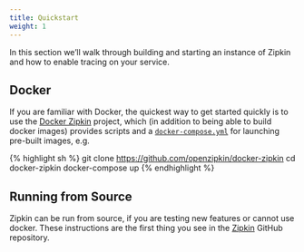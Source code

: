 ```yaml
---
title: Quickstart
weight: 1
---
```


In this section we’ll walk through building and starting an instance of Zipkin
and how to enable tracing on your service. 

## Docker

If you are familiar with Docker, the quickest way to get started quickly is to
use the [Docker Zipkin](https://github.com/openzipkin/docker-zipkin) project,
which (in addition to being able to build docker images) provides scripts and a
[`docker-compose.yml`](https://github.com/openzipkin/docker-zipkin/blob/master/docker-compose.yml)
for launching pre-built images, e.g.

{% highlight sh %}
git clone https://github.com/openzipkin/docker-zipkin
cd docker-zipkin
docker-compose up
{% endhighlight %}

## Running from Source

Zipkin can be run from source, if you are testing new features or cannot use
docker. These instructions are the first thing you see in the
[Zipkin](https://github.com/openzipkin/zipkin) GitHub repository.
